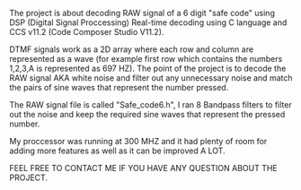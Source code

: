 The project is about decoding RAW signal of a 6 digit "safe code" using DSP (Digital Signal Proccessing) Real-time decoding using C language and CCS v11.2 (Code Composer Studio V11.2).

DTMF signals work as a 2D array where each row and column are represented as a wave (for example first row which contains the numbers 1,2,3,A is represented as 697 HZ).
The point of the project is to decode the RAW signal AKA white noise and filter out any unnecessary noise and match the pairs of sine waves that represent the number pressed.

The RAW signal file is called "Safe_code6.h", I ran 8 Bandpass filters to filter out the noise and keep the required sine waves that represent the pressed number.

My proccessor was running at 300 MHZ and it had plenty of room for adding more features as well as it can be improved A LOT.

FEEL FREE TO CONTACT ME IF YOU HAVE ANY QUESTION ABOUT THE PROJECT.
